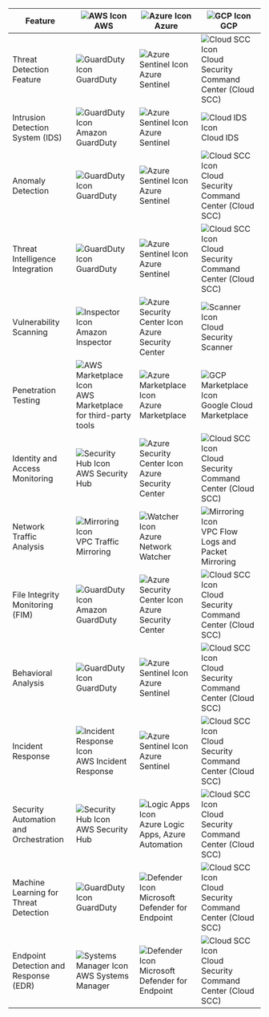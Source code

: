 | Feature                               | ![AWS Icon](https://img.icons8.com/color/24/000000/amazon-web-services.png) AWS | ![Azure Icon](https://img.icons8.com/color/24/000000/microsoft-azure.png) Azure | ![GCP Icon](https://img.icons8.com/color/24/000000/google-cloud-platform.png) GCP |
|---------------------------------------|-----------------------------------------|----------------------------------------|--------------------------------------------|
| Threat Detection Feature              | ![GuardDuty Icon](https://img.icons8.com/color/24/000000/search-property.png) GuardDuty | ![Azure Sentinel Icon](https://img.icons8.com/color/24/000000/sentinel.png) Azure Sentinel | ![Cloud SCC Icon](https://img.icons8.com/color/24/000000/data-protection.png) Cloud Security Command Center (Cloud SCC) |
| Intrusion Detection System (IDS)      | ![GuardDuty Icon](https://img.icons8.com/color/24/000000/search-property.png) Amazon GuardDuty | ![Azure Sentinel Icon](https://img.icons8.com/color/24/000000/sentinel.png) Azure Sentinel | ![Cloud IDS Icon](https://img.icons8.com/color/24/000000/intrusion-detection-system.png) Cloud IDS |
| Anomaly Detection                     | ![GuardDuty Icon](https://img.icons8.com/color/24/000000/search-property.png) GuardDuty | ![Azure Sentinel Icon](https://img.icons8.com/color/24/000000/sentinel.png) Azure Sentinel | ![Cloud SCC Icon](https://img.icons8.com/color/24/000000/data-protection.png) Cloud Security Command Center (Cloud SCC) |
| Threat Intelligence Integration       | ![GuardDuty Icon](https://img.icons8.com/color/24/000000/search-property.png) GuardDuty | ![Azure Sentinel Icon](https://img.icons8.com/color/24/000000/sentinel.png) Azure Sentinel | ![Cloud SCC Icon](https://img.icons8.com/color/24/000000/data-protection.png) Cloud Security Command Center (Cloud SCC) |
| Vulnerability Scanning                | ![Inspector Icon](https://img.icons8.com/color/24/000000/security-checked.png) Amazon Inspector | ![Azure Security Center Icon](https://img.icons8.com/color/24/000000/shield.png) Azure Security Center | ![Scanner Icon](https://img.icons8.com/color/24/000000/scan-stock.png) Cloud Security Scanner |
| Penetration Testing                   | ![AWS Marketplace Icon](https://img.icons8.com/color/24/000000/online-marketplace.png) AWS Marketplace for third-party tools | ![Azure Marketplace Icon](https://img.icons8.com/color/24/000000/online-marketplace.png) Azure Marketplace | ![GCP Marketplace Icon](https://img.icons8.com/color/24/000000/online-marketplace.png) Google Cloud Marketplace |
| Identity and Access Monitoring        | ![Security Hub Icon](https://img.icons8.com/color/24/000000/security-checked.png) AWS Security Hub | ![Azure Security Center Icon](https://img.icons8.com/color/24/000000/shield.png) Azure Security Center | ![Cloud SCC Icon](https://img.icons8.com/color/24/000000/data-protection.png) Cloud Security Command Center (Cloud SCC) |
| Network Traffic Analysis              | ![Mirroring Icon](https://img.icons8.com/color/24/000000/network-card.png) VPC Traffic Mirroring | ![Watcher Icon](https://img.icons8.com/color/24/000000/network-monitor.png) Azure Network Watcher | ![Mirroring Icon](https://img.icons8.com/color/24/000000/network-card.png) VPC Flow Logs and Packet Mirroring |
| File Integrity Monitoring (FIM)      | ![GuardDuty Icon](https://img.icons8.com/color/24/000000/search-property.png) Amazon GuardDuty | ![Azure Security Center Icon](https://img.icons8.com/color/24/000000/shield.png) Azure Security Center | ![Cloud SCC Icon](https://img.icons8.com/color/24/000000/data-protection.png) Cloud Security Command Center (Cloud SCC) |
| Behavioral Analysis                   | ![GuardDuty Icon](https://img.icons8.com/color/24/000000/search-property.png) GuardDuty | ![Azure Sentinel Icon](https://img.icons8.com/color/24/000000/sentinel.png) Azure Sentinel | ![Cloud SCC Icon](https://img.icons8.com/color/24/000000/data-protection.png) Cloud Security Command Center (Cloud SCC) |
| Incident Response                     | ![Incident Response Icon](https://img.icons8.com/color/24/000000/crisis.png) AWS Incident Response | ![Azure Sentinel Icon](https://img.icons8.com/color/24/000000/sentinel.png) Azure Sentinel | ![Cloud SCC Icon](https://img.icons8.com/color/24/000000/data-protection.png) Cloud Security Command Center (Cloud SCC) |
| Security Automation and Orchestration | ![Security Hub Icon](https://img.icons8.com/color/24/000000/security-checked.png) AWS Security Hub | ![Logic Apps Icon](https://img.icons8.com/color/24/000000/workflow.png) Azure Logic Apps, Azure Automation | ![Cloud SCC Icon](https://img.icons8.com/color/24/000000/data-protection.png) Cloud Security Command Center (Cloud SCC) |
| Machine Learning for Threat Detection | ![GuardDuty Icon](https://img.icons8.com/color/24/000000/search-property.png) GuardDuty | ![Defender Icon](https://img.icons8.com/color/24/000000/security-checked.png) Microsoft Defender for Endpoint | ![Cloud SCC Icon](https://img.icons8.com/color/24/000000/data-protection.png) Cloud Security Command Center (Cloud SCC) |
| Endpoint Detection and Response (EDR) | ![Systems Manager Icon](https://img.icons8.com/color/24/000000/online-support.png) AWS Systems Manager | ![Defender Icon](https://img.icons8.com/color/24/000000/security-checked.png) Microsoft Defender for Endpoint | ![Cloud SCC Icon](https://img.icons8.com/color/24/000000/data-protection.png) Cloud Security Command Center (Cloud SCC)|

